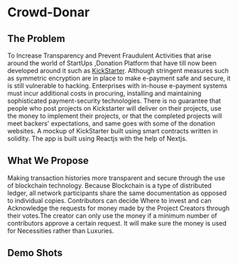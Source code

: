 # Crowd-Donar
<h2>The Problem</h2>
To Increase Transparency and Prevent Fraudulent Activities that arise around the world of StartUps ,Donation Platform  that have till now been developed around it such as <a href="https://www.kickstarter.com/">KickStarter</a>. Although stringent measures such as symmetric encryption are in place to make e-payment safe and secure, it is still vulnerable to hacking. Enterprises with in-house e-payment systems must incur additional costs in procuring, installing and maintaining sophisticated payment-security technologies. There is no guarantee that people who post projects on Kickstarter will deliver on their projects, use the money to implement their projects, or that the completed projects will meet backers' expectations, and same goes with some of the donation websites. A mockup of KickStarter built using smart contracts written in solidity. The app is built using Reactjs with the help of Nextjs.
<h2>What We Propose</h2>
Making transaction histories more transparent and secure through the use of blockchain technology. Because Blockchain is a type of distributed ledger, all network participants share the same documentation as opposed to individual copies. Contributors can decide Where to invest and can Acknowledge the requests for money made by the Project Creators through their votes.The creator can only use the money if a minimum number of contributors approve a certain request. It will make sure the money is used for Necessities rather than Luxuries.
<h2>Demo Shots</h2>
